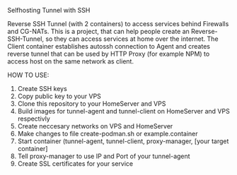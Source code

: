 Selfhosting Tunnel with SSH

Reverse SSH Tunnel (with 2 containers) to access services behind Firewalls and CG-NATs. This is a project, that can help people create an Reverse-SSH-Tunnel, so they can access services at home over the internet. The Client container establishes autossh connection to Agent and creates reverse tunnel that can be used by HTTP Proxy (for example NPM) to access host on the same network as client.

HOW TO USE:
1. Create SSH keys
2. Copy public key to your VPS
3. Clone this repository to your HomeServer and VPS
4. Build images for tunnel-agent and tunnel-client on HomeServer and VPS respectivly
5. Create neccesary networks on VPS and HomeServer
6. Make changes to file create-podman.sh or example.container
7. Start container (tunnel-agent, tunnel-client, proxy-manager, [your target container]
8. Tell proxy-manager to use IP and Port of your tunnel-agent
9. Create SSL certificates for your service
